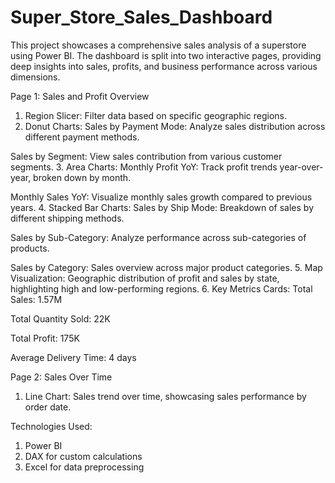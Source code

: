 # Super_Store_Sales_Dashboard
This project showcases a comprehensive sales analysis of a superstore using Power BI. The dashboard is split into two interactive pages, providing deep insights into sales, profits, and business performance across various dimensions.

Page 1: Sales and Profit Overview
1. Region Slicer: Filter data based on specific geographic regions.
2. Donut Charts:
Sales by Payment Mode: Analyze sales distribution across different payment methods.

Sales by Segment: View sales contribution from various customer segments.
3. Area Charts:
Monthly Profit YoY: Track profit trends year-over-year, broken down by month.

Monthly Sales YoY: Visualize monthly sales growth compared to previous years.
4. Stacked Bar Charts:
Sales by Ship Mode: Breakdown of sales by different shipping methods.

Sales by Sub-Category: Analyze performance across sub-categories of products.

Sales by Category: Sales overview across major product categories.
5. Map Visualization: Geographic distribution of profit and sales by state, highlighting high and low-performing regions.
6. Key Metrics Cards:
Total Sales: 1.57M

Total Quantity Sold: 22K

Total Profit: 175K

Average Delivery Time: 4 days

Page 2: Sales Over Time
1. Line Chart: Sales trend over time, showcasing sales performance by order date.

Technologies Used:
1. Power BI
2. DAX for custom calculations
3. Excel for data preprocessing

